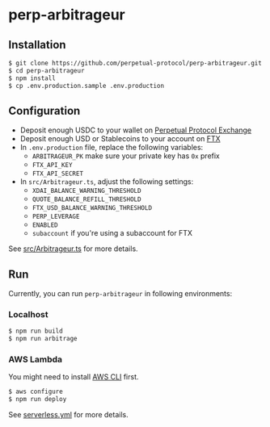 # perp-arbitrageur

## Installation

```bash
$ git clone https://github.com/perpetual-protocol/perp-arbitrageur.git
$ cd perp-arbitrageur
$ npm install
$ cp .env.production.sample .env.production
```

## Configuration

- Deposit enough USDC to your wallet on [Perpetual Protocol Exchange](https://perp.exchange/)
- Deposit enough USD or Stablecoins to your account on [FTX](https://ftx.com/)
- In `.env.production` file, replace the following variables:
    - `ARBITRAGEUR_PK` make sure your private key has `0x` prefix
    - `FTX_API_KEY`
    - `FTX_API_SECRET`
- In `src/Arbitrageur.ts`, adjust the following settings:
    - `XDAI_BALANCE_WARNING_THRESHOLD`
    - `QUOTE_BALANCE_REFILL_THRESHOLD`
    - `FTX_USD_BALANCE_WARNING_THRESHOLD`
    - `PERP_LEVERAGE`
    - `ENABLED`
    - `subaccount` if you're using a subaccount for FTX

See [src/Arbitrageur.ts](https://github.com/perpetual-protocol/perp-arbitrageur/blob/main/src/Arbitrageur.ts) for more details.

## Run

Currently, you can run `perp-arbitrageur` in following environments:

### Localhost

```bash
$ npm run build
$ npm run arbitrage
```

### AWS Lambda

You might need to install [AWS CLI](https://aws.amazon.com/cli/) first.

```bash
$ aws configure
$ npm run deploy
```

See [serverless.yml](https://github.com/perpetual-protocol/perp-arbitrageur/blob/main/serverless.yml) for more details.
